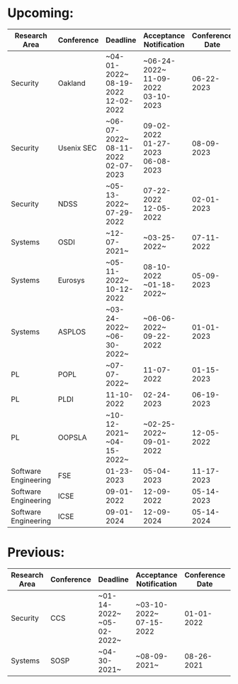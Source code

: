 # Upcoming:
| Research Area | Conference | Deadline | Acceptance Notification | Conference Date | Location |
| --- | --- | --- | --- | --- | --- |
| Security | Oakland | ~04-01-2022~ <br/>08-19-2022 <br/>12-02-2022 <br/> | ~06-24-2022~ <br/>11-09-2022 <br/>03-10-2023 <br/> | 06-22-2023 | SanFransisco(CA) | 
| Security | Usenix SEC | ~06-07-2022~ <br/>08-11-2022 <br/>02-07-2023 <br/> | 09-02-2022 <br/>01-27-2023 <br/>06-08-2023 <br/> | 08-09-2023 | Anaheim(CA) | 
| Security | NDSS | ~05-13-2022~ <br/>07-29-2022 <br/> | 07-22-2022 <br/>12-05-2022 <br/> | 02-01-2023 | SanDiego(CA) | 
| Systems | OSDI | ~12-07-2021~ <br/> | ~03-25-2022~ <br/> | 07-11-2022 | Carlsbad(CA) | 
| Systems | Eurosys | ~05-11-2022~ <br/>10-12-2022 <br/> | 08-10-2022 <br/>~01-18-2022~ <br/> | 05-09-2023 | Rome | 
| Systems | ASPLOS | ~03-24-2022~ <br/>~06-30-2022~ <br/> | ~06-06-2022~ <br/>09-22-2022 <br/> | 01-01-2023 | Vancouver | 
| PL | POPL | ~07-07-2022~ <br/> | 11-07-2022 <br/> | 01-15-2023 | Boston(MA) | 
| PL | PLDI | 11-10-2022 <br/> | 02-24-2023 <br/> | 06-19-2023 | Orlando(FL) | 
| PL | OOPSLA | ~10-12-2021~ <br/>~04-15-2022~ <br/> | ~02-25-2022~ <br/>09-01-2022 <br/> | 12-05-2022 | Auckland | 
| Software Engineering | FSE | 01-23-2023 <br/> | 05-04-2023 <br/> | 11-17-2023 | SanFrancisco(CA) | 
| Software Engineering | ICSE | 09-01-2022 <br/> | 12-09-2022 <br/> | 05-14-2023 | Melbourne | 
| Software Engineering | ICSE | 09-01-2024 <br/> | 12-09-2024 <br/> | 05-14-2024 | Moon | 

# Previous:
| Research Area | Conference | Deadline | Acceptance Notification | Conference Date | Location |
| --- | --- | --- | --- | --- | --- |
|Security | CCS | ~01-14-2022~ <br/>~05-02-2022~ <br/> | ~03-10-2022~ <br/>07-15-2022 <br/> | 01-01-2022 | LosAngeles(CA)|
|Systems | SOSP | ~04-30-2021~ <br/> | ~08-09-2021~ <br/> | 08-26-2021 | Virtual|
